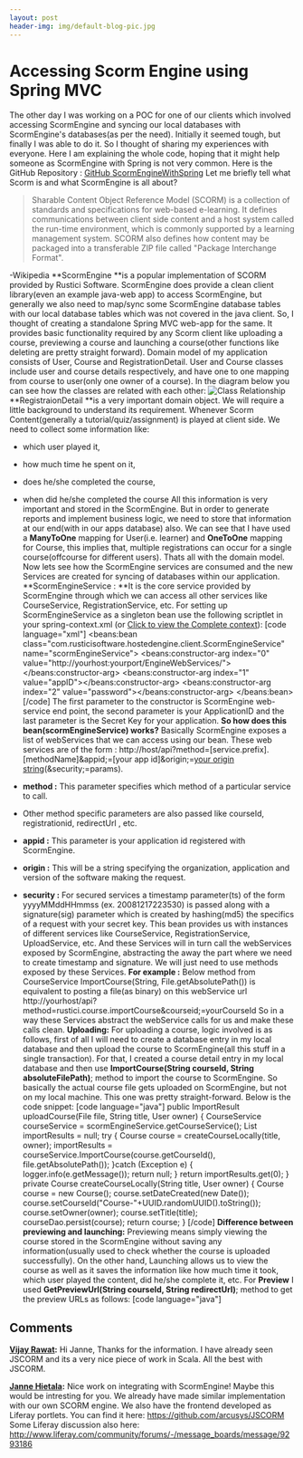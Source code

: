 ```yaml
---
layout: post
header-img: img/default-blog-pic.jpg
---
```


# Accessing Scorm Engine using Spring MVC

The other day I was working on a POC for one of our clients which involved accessing ScormEngine and syncing our local databases with ScormEngine's databases(as per the need). Initially it seemed tough, but finally I was able to do it. So I thought of sharing my experiences with everyone. Here I am explaining the whole code, hoping that it might help someone as ScormEngine with Spring is not very common. Here is the GitHub Repository : [GitHub ScormEngineWithSpring](https://github.com/vijayrawatsan/ScormEngineWithSpring) Let me briefly tell what Scorm is and what ScormEngine is all about? 

> Sharable Content Object Reference Model (SCORM) is a collection of standards and specifications for web-based e-learning. It defines communications between client side content and a host system called the run-time environment, which is commonly supported by a learning management system. SCORM also defines how content may be packaged into a transferable ZIP file called "Package Interchange Format".

-Wikipedia **ScormEngine **is a popular implementation of SCORM provided by Rustici Software. ScormEngine does provide a clean client library(even an example java-web app) to access ScormEngine, but generally we also need to map/sync some ScormEngine database tables with our local database tables which was not covered in the java client. So, I thought of creating a standalone Spring MVC web-app for the same. It provides basic functionality required by any Scorm client like uploading a course, previewing a course and launching a course(other functions like deleting are pretty straight forward). Domain model of my application consists of User, Course and RegistrationDetail. User and Course classes include user and course details respectively, and have one to one mapping from course to user(only one owner of a course). In the diagram below you can see how the classes are related with each other: ![Class Relationship](/wp-content/uploads/2012/01/class.png) **RegistraionDetail **is a very important domain object. We will require a little background to understand its requirement. Whenever Scorm Content(generally a tutorial/quiz/assignment) is played at client side. We need to collect some information like: 

  * which user played it,
  * how much time he spent on it,
  * does he/she completed the course,
  * when did he/she completed the course
All this information is very important and stored in the ScormEngine. But in order to generate reports and implement business logic, we need to store that information at our end(with in our apps database) also. We can see that I have used a **ManyToOne** mapping for User(i.e. learner) and **OneToOne** mapping for Course, this implies that, multiple registrations can occur for a single course(offcourse for different users). Thats all with the domain model. Now lets see how the ScormEngine services are consumed and the new Services are created for syncing of databases within our application. **ScormEngineService : **It is the core service provided by ScormEngine through which we can access all other services like CourseService, RegistrationService, etc. For setting up ScormEngineService as a singleton bean use the following scriptlet in your spring-context.xml (or [Click to view the Complete context](https://github.com/vijayrawatsan/ScormEngineWithSpring/blob/master/src/main/webapp/WEB-INF/spring/appServlet/servlet-context.xml)): [code language="xml"] <beans:bean class="com.rusticisoftware.hostedengine.client.ScormEngineService" name="scormEngineService"> <beans:constructor-arg index="0" value="http://yourhost:yourport/EngineWebServices/"></beans:constructor-arg> <beans:constructor-arg index="1" value="appID"></beans:constructor-arg> <beans:constructor-arg index="2" value="password"></beans:constructor-arg> </beans:bean> [/code] The first parameter to the constructor is ScormEngine web-service end point, the second parameter is your ApplicationID and the last parameter is the Secret Key for your application. **So how does this bean(scormEngineService) works?** Basically ScormEngine exposes a list of webServices that we can access using our bean. These web services are of the form : http://host/api?method=[service.prefix].[methodName]&appid;=[your app id]&origin;=[your origin string](&any;=other&methodparams;=here)(&security;=params). 

  * **method :** This parameter specifies which method of a particular service to call.
  * Other method specific parameters are also passed like courseId, registrationid, redirectUrl , etc.
  * **appid :** This parameter is your application id registered with ScormEngine.
  * **origin :** This will be a string specifying the organization, application and version of the software making the request.
  * **security :** For secured services a timestamp parameter(ts) of the form yyyyMMddHHmmss (ex. 20081217223530) is passed along with a signature(sig) parameter which is created by hashing(md5) the specifics of a request with your secret key.
This bean provides us with instances of different services like CourseService, RegistrationService, UploadService, etc. And these Services will in turn call the webServices exposed by ScormEngine, abstracting the away the part where we need to create timestamp and signature. We will just need to use methods exposed by these Services. **For example :** Below method from CourseService ImportCourse(String, File.getAbsolutePath()) is equivalent to posting a file(as binary) on this webService url http://yourhost/api?method=rustici.course.importCourse&courseid;=yourCourseId So in a way these Services abstract the webService calls for us and make these calls clean. **Uploading:** For uploading a course, logic involved is as follows, first of all I will need to create a database entry in my local database and then upload the course to ScormEngine(all this stuff in a single transaction). For that, I created a course detail entry in my local database and then use **ImportCourse(String courseId, String absoluteFilePath)**; method to import the course to ScormEngine. So basically the actual course file gets uploaded on ScormEngine, but not on my local machine. This one was pretty straight-forward. Below is the code snippet: [code language="java"] public ImportResult uploadCourse(File file, String title, User owner) { CourseService courseService = scormEngineService.getCourseService(); List importResults = null; try { Course course = createCourseLocally(title, owner); importResults = courseService.ImportCourse(course.getCourseId(), file.getAbsolutePath()); }catch (Exception e) { logger.info(e.getMessage()); return null; } return importResults.get(0); } private Course createCourseLocally(String title, User owner) { Course course = new Course(); course.setDateCreated(new Date()); course.setCourseId("Course-"+UUID.randomUUID().toString()); course.setOwner(owner); course.setTitle(title); courseDao.persist(course); return course; } [/code] **Difference between previewing and launching:** Previewing means simply viewing the course stored in the ScormEngine without saving any information(usually used to check whether the course is uploaded successfully). On the other hand, Launching allows us to view the course as well as it saves the information like how much time it took, which user played the content, did he/she complete it, etc. For **Preview** I used **GetPreviewUrl(String courseId, String redirectUrl)**; method to get the preview URLs as follows: [code language="java"]

## Comments

**[Vijay Rawat](#6134 "2011-11-07 09:50:54"):** Hi Janne, Thanks for the information. I have already seen JSCORM and its a very nice piece of work in Scala. All the best with JSCORM.

**[Janne Hietala](#6109 "2011-11-04 11:56:57"):** Nice work on integrating with ScormEngine! Maybe this would be intresting for you. We already have made similar implementation with our own SCORM engine. We also have the frontend developed as Liferay portlets. You can find it here: https://github.com/arcusys/JSCORM Some Liferay discussion also here: http://www.liferay.com/community/forums/-/message_boards/message/9293186

